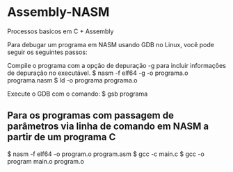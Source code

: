 # Assembly-NASM
Processos basicos em C +  Assembly 

Para debugar um programa em NASM usando GDB no Linux, você pode seguir os seguintes passos:

Compile o programa com a opção de depuração -g para incluir informações de depuração no executável.
$ nasm -f elf64 -g -o programa.o programa.nasm
$ ld -o programa programa.o

Execute o GDB com o comando:
$ gsb programa

## Para os programas com passagem de parâmetros via linha de comando em NASM a partir de um programa C
$ nasm -f elf64 -o program.o program.asm
$ gcc -c main.c
$ gcc -o program main.o program.o
